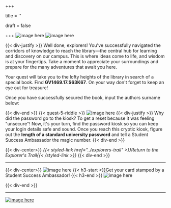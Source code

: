 +++

title = ''

draft = false

+++
![image here](../images/explorer-5.png#center)
![image here](../images/archive.png#center)


{{< div-justify >}}
Well done, explorers! You've successfully navigated the corridors of knowledge to reach the library—the central hub for learning and discovery on our campus. This is where ideas come to life, and wisdom is at your fingertips. Take a moment to appreciate your surroundings and prepare for the many adventures that await you here.

Your quest will take you to the lofty heights of the library in search of a special book. Find **GV1469.17.S63K67**. On your way don't forget to keep an eye out for treasure! 

Once you have successfully secured the book, input the authors surname below:

{{< div-end >}}
{{< quest-5-riddle >}}
![image here](../images/quest-icon-bonus.png#right)
{{< div-justify >}}
Why did the password go to the kiosk? To get a reset because it was feeling "unsecure"! Now, it's your turn, find the password kiosk so you can keep your login details safe and sound. Once you reach this cryptic kiosk, figure out the **length of a standard university password** and tell a Student Success Ambassador the magic number.
{{< div-end >}}

{{< div-center>}}
*{{< styled-link href="../explorers-trail" >}}Return to the Explorer's Trail{{< /styled-link >}}*
{{< div-end >}}

___
{{< div-center>}}
![image here](../images/dont-forget.png#center)
 {{< h3-start >}}Get your card stamped by a Student Success Ambassador! {{< h3-end >}}
![image here](../images/stamp-card.png#center)

{{< div-end >}}

___

[![image here](../images/lost-icon.png#center)](../lost)